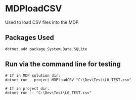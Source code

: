 # MDPloadCSV
Used to load CSV files into the MDP.

## Packages Used
```
dotnet add package System.Data.SQLite
```

## Run via the command line for testing
```
# If in MDP solution dir:
dotnet run --project MDPloadCSV "C:\Dev\Test\L0_TEST.csv"

# If in project dir:
dotnet run -- "C:\Dev\Test\L0_TEST.csv"
```